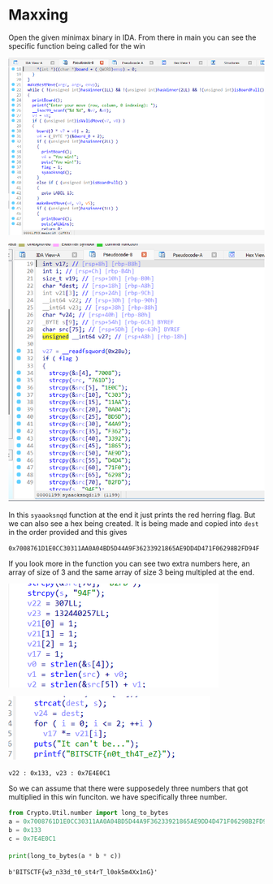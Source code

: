 # Maxxing

Open the given minimax binary in IDA. From there in main you can see the specific function being called for the win

![alt text](image.png)

![alt text](image-1.png)

In this `syaaoksnqd` function at the end it just prints the red herring flag. But we can also see a hex being created. It is being made and copied into `dest` in the order provided and this gives 

`0x7008761D1E0CC30311AA0A04BD5D44A9F36233921865AE9DD4D471F06298B2FD94F`

If you look more in the function you can see two extra numbers here, an array of size of 3 and the same array of size 3 being multipled at the end.

![alt text](image-2.png)

![alt text](image-3.png)

`v22 : 0x133, v23 : 0x7E4E0C1`

So we can assume that there were supposedely three numbers that got multiplied in this win funciton. we have specifically three number.

```python
from Crypto.Util.number import long_to_bytes
a = 0x7008761D1E0CC30311AA0A04BD5D44A9F36233921865AE9DD4D471F06298B2FD94F
b = 0x133
c = 0x7E4E0C1

print(long_to_bytes(a * b * c))
```

`b'BITSCTF{w3_n33d_t0_st4rT_l0ok5m4Xx1nG}'`
